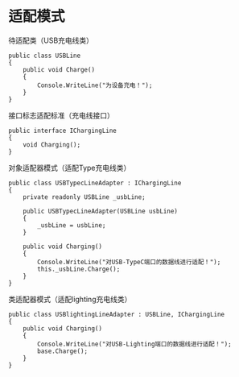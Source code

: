 ﻿# 适配模式

待适配类（USB充电线类）
```
public class USBLine
{
    public void Charge()
    {
        Console.WriteLine("为设备充电！");
    }
}
```

接口标志适配标准（充电线接口）
```
public interface IChargingLine
{
    void Charging();
}
```

对象适配器模式（适配Type充电线类）
```
public class USBTypecLineAdapter : IChargingLine
{
    private readonly USBLine _usbLine;

    public USBTypecLineAdapter(USBLine usbLine)
    {
        _usbLine = usbLine;
    }

    public void Charging()
    {
        Console.WriteLine("对USB-TypeC端口的数据线进行适配！");
        this._usbLine.Charge();
    }
}
```

类适配器模式（适配lighting充电线类）
```
public class USBlightingLineAdapter : USBLine, IChargingLine
{
    public void Charging()
    {
        Console.WriteLine("对USB-Lighting端口的数据线进行适配！");
        base.Charge();
    }
}
```